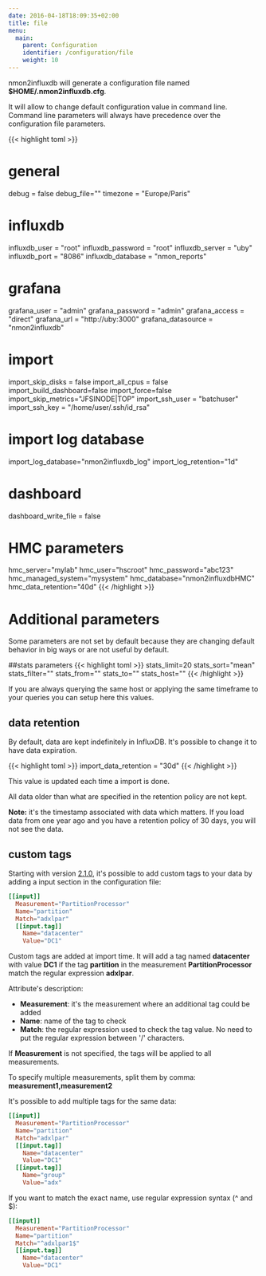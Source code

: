 ```yaml
---
date: 2016-04-18T18:09:35+02:00
title: file
menu:
  main:
    parent: Configuration
    identifier: /configuration/file
    weight: 10
---
```


nmon2influxdb will generate a configuration file named **$HOME/.nmon2influxdb.cfg**.

It will allow to change default configuration value in command line. Command line parameters will always have precedence over the configuration file parameters.

{{< highlight toml >}}
# general
debug = false
debug_file=""
timezone = "Europe/Paris"

# influxdb
influxdb_user = "root"
influxdb_password = "root"
influxdb_server = "uby"
influxdb_port = "8086"
influxdb_database = "nmon_reports"

# grafana
grafana_user = "admin"
grafana_password = "admin"
grafana_access = "direct"
grafana_url = "http://uby:3000"
grafana_datasource = "nmon2influxdb"

# import
import_skip_disks = false
import_all_cpus = false
import_build_dashboard=false
import_force=false
import_skip_metrics="JFSINODE|TOP"
import_ssh_user = "batchuser"
import_ssh_key = "/home/user/.ssh/id_rsa"

# import log database
import_log_database="nmon2influxdb_log"
import_log_retention="1d"

# dashboard
dashboard_write_file = false

# HMC parameters
hmc_server="mylab"
hmc_user="hscroot"
hmc_password="abc123"
hmc_managed_system="mysystem"
hmc_database="nmon2influxdbHMC"
hmc_data_retention="40d"
{{< /highlight >}}

# Additional parameters

Some parameters are not set by default because they are changing default behavior in big ways or are not useful by default.

##stats parameters
{{< highlight toml >}}
stats_limit=20
stats_sort="mean"
stats_filter=""
stats_from=""
stats_to=""
stats_host=""
{{< /highlight >}}

If you are always querying the same host or applying the same timeframe to your queries you can setup here this values.

## data retention

By default, data are kept indefinitely in InfluxDB. It's possible to change it to have data expiration.

{{< highlight toml >}}
import_data_retention = "30d"
{{< /highlight >}}

This value is updated each time a import is done.

All data older than what are specified in the retention policy are not kept.

**Note:** it's the timestamp associated with data which matters. If you load data from one year ago and you have a retention policy of 30 days, you will not see the data.

## custom tags

Starting with version [2.1.0](/210_version_released), it's possible to add custom tags to your data by adding a input section in the configuration file:

``` toml
[[input]]
  Measurement="PartitionProcessor"
  Name="partition"
  Match="adxlpar"
  [[input.tag]]
    Name="datacenter"
    Value="DC1"
```
Custom tags are added at import time.
It will add a tag named **datacenter** with value **DC1** if the tag **partition** in the measurement **PartitionProcessor** match the regular expression **adxlpar**.

Attribute's description:

  * **Measurement**: it's the measurement where an additional tag could be added
  * **Name**: name of the tag to check
  * **Match**: the regular expression used to check the tag value. No need to put the regular expression between '/' characters.

If **Measurement** is not specified, the tags will be applied to all measurements.

To specify multiple measurements, split them by comma: **measurement1,measurement2**

It's possible to add multiple tags for the same data:


``` toml
[[input]]
  Measurement="PartitionProcessor"
  Name="partition"
  Match="adxlpar"
  [[input.tag]]
    Name="datacenter"
    Value="DC1"
  [[input.tag]]
    Name="group"
    Value="adx"
```

If you want to match the exact name, use regular expression syntax (^ and $):

``` toml
[[input]]
  Measurement="PartitionProcessor"
  Name="partition"
  Match="^adxlpar1$"
  [[input.tag]]
    Name="datacenter"
    Value="DC1"
```
